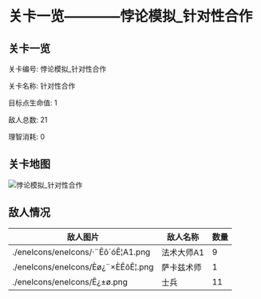 # 关卡一览————悖论模拟_针对性合作


## 关卡一览

关卡编号: 悖论模拟_针对性合作

关卡名称: 针对性合作

目标点生命值: 1

敌人总数: 21

理智消耗: 0


## 关卡地图
![悖论模拟_针对性合作](./oprMap/悖论模拟_针对性合作.png)

## 敌人情况

| 敌人图片 | 敌人名称 | 数量  |
|---------|-----|-----|
| ./eneIcons/eneIcons/·¨Êõ´óÊ¦A1.png| 法术大师A1  |   9  |
| ./eneIcons/eneIcons/Èø¿¨×ÈÊõÊ¦.png| 萨卡兹术师  |   1  |
| ./eneIcons/eneIcons/Ê¿±ø.png| 士兵  |   11  |
